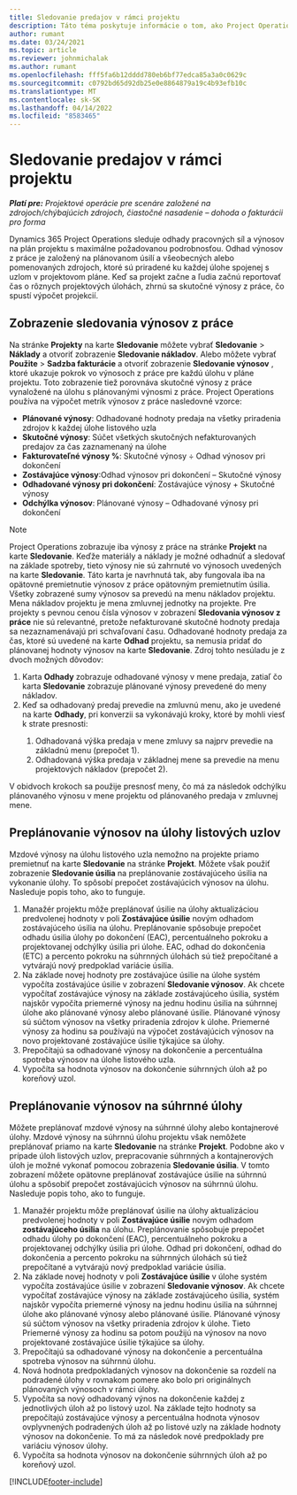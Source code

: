 ```yaml
---
title: Sledovanie predajov v rámci projektu
description: Táto téma poskytuje informácie o tom, ako Project Operations sleduje pokrok oproti výnosom z práce na projekte.
author: rumant
ms.date: 03/24/2021
ms.topic: article
ms.reviewer: johnmichalak
ms.author: rumant
ms.openlocfilehash: fff5fa6b12dddd780eb6bf77edca85a3a0c0629c
ms.sourcegitcommit: c0792bd65d92db25e0e8864879a19c4b93efb10c
ms.translationtype: MT
ms.contentlocale: sk-SK
ms.lasthandoff: 04/14/2022
ms.locfileid: "8583465"
---
```

# <a name="project-sales-tracking"></a>Sledovanie predajov v rámci projektu

_**Platí pre:** Projektové operácie pre scenáre založené na zdrojoch/chýbajúcich zdrojoch, čiastočné nasadenie – dohoda o fakturácii pro forma_

Dynamics 365 Project Operations sleduje odhady pracovných síl a výnosov na plán projektu s maximálne požadovanou podrobnosťou. Odhad výnosov z práce je založený na plánovanom úsilí a všeobecných alebo pomenovaných zdrojoch, ktoré sú priradené ku každej úlohe spojenej s uzlom v projektovom pláne. Keď sa projekt začne a ľudia začnú reportovať čas o rôznych projektových úlohách, zhrnú sa skutočné výnosy z práce, čo spustí výpočet projekcií.

## <a name="labor-revenue-tracking-view"></a>Zobrazenie sledovania výnosov z práce

Na stránke **Projekty** na karte **Sledovanie** môžete vybrať **Sledovanie** > **Náklady** a otvoriť zobrazenie **Sledovanie nákladov**. Alebo môžete vybrať **Použite** > **Sadzba fakturácie** a otvoriť zobrazenie **Sledovanie výnosov** , ktoré ukazuje pokrok vo výnosoch z práce pre každú úlohu v pláne projektu. Toto zobrazenie tiež porovnáva skutočné výnosy z práce vynaložené na úlohu s plánovanými výnosmi z práce. Project Operations používa na výpočet metrík výnosov z práce nasledovné vzorce:

- **Plánované výnosy**: Odhadované hodnoty predaja na všetky priradenia zdrojov k každej úlohe listového uzla
- **Skutočné výnosy**: Súčet všetkých skutočných nefakturovaných predajov za čas zaznamenaný na úlohe
- **Fakturovateľné výnosy %**: Skutočné výnosy ÷ Odhad výnosov pri dokončení
- **Zostávajúce výnosy**:Odhad výnosov pri dokončení – Skutočné výnosy
- **Odhadované výnosy pri dokončení**: Zostávajúce výnosy + Skutočné výnosy
- **Odchýlka výnosov**: Plánované výnosy – Odhadované výnosy pri dokončení


> [!NOTE]
> Project Operations zobrazuje iba výnosy z práce na stránke **Projekt** na karte **Sledovanie**. Keďže materiály a náklady je možné odhadnúť a sledovať na základe spotreby, tieto výnosy nie sú zahrnuté vo výnosoch uvedených na karte **Sledovanie**. Táto karta je navrhnutá tak, aby fungovala iba na opätovné premietnutie výnosov z práce opätovným premietnutím úsilia.  
> Všetky zobrazené sumy výnosov sa prevedú na menu nákladov projektu. Mena nákladov projektu je mena zmluvnej jednotky na projekte. Pre projekty s pevnou cenou čísla výnosov v zobrazení **Sledovania výnosov z práce** nie sú relevantné, pretože nefakturované skutočné hodnoty predaja sa nezaznamenávajú pri schvaľovaní času.
> Odhadované hodnoty predaja za čas, ktoré sú uvedené na karte **Odhad** projektu, sa nemusia pridať do plánovanej hodnoty výnosov na karte **Sledovanie**. Zdroj tohto nesúladu je z dvoch možných dôvodov:
><ol>
   ><li> Karta <b>Odhady</b> zobrazuje odhadované výnosy v mene predaja, zatiaľ čo karta <b>Sledovanie</b> zobrazuje plánované výnosy prevedené do meny nákladov. </li>
   ><li> Keď sa odhadovaný predaj prevedie na zmluvnú menu, ako je uvedené na karte <b>Odhady</b>, pri konverzii sa vykonávajú kroky, ktoré by mohli viesť k strate presnosti: </li>
><ol>
><li> Odhadovaná výška predaja v mene zmluvy sa najprv prevedie na základnú menu (prepočet 1).</li>
><li> Odhadovaná výška predaja v základnej mene sa prevedie na menu projektových nákladov (prepočet 2). </li>
></ol>
></ol>
> V obidvoch krokoch sa použije presnosť meny, čo má za následok odchýlku plánovaného výnosu v mene projektu od plánovaného predaja v zmluvnej mene.
   

## <a name="reprojecting-revenues-on-leaf-node-tasks"></a>Preplánovanie výnosov na úlohy listových uzlov

Mzdové výnosy na úlohu listového uzla nemožno na projekte priamo premietnuť na karte **Sledovanie** na stránke **Projekt**. Môžete však použiť zobrazenie **Sledovanie úsilia** na preplánovanie zostávajúceho úsilia na vykonanie úlohy. To spôsobí prepočet zostávajúcich výnosov na úlohu. Nasleduje popis toho, ako to funguje.

1. Manažér projektu môže preplánovať úsilie na úlohy aktualizáciou predvolenej hodnoty v poli **Zostávajúce úsilie** novým odhadom zostávajúceho úsilia na úlohu. Preplánovanie spôsobuje prepočet odhadu úsilia úlohy po dokončení (EAC), percentuálneho pokroku a projektovanej odchýlky úsilia pri úlohe. EAC, odhad do dokončenia (ETC) a percento pokroku na súhrnných úlohách sú tiež prepočítané a vytvárajú nový predpoklad variácie úsilia.
2. Na základe novej hodnoty pre zostávajúce úsilie na úlohe systém vypočíta zostávajúce úsilie v zobrazení **Sledovanie výnosov**. Ak chcete vypočítať zostávajúce výnosy na základe zostávajúceho úsilia, systém najskôr vypočíta priemerné výnosy na jednu hodinu úsilia na súhrnnej úlohe ako plánované výnosy alebo plánované úsilie. Plánované výnosy sú súčtom výnosov na všetky priradenia zdrojov k úlohe. Priemerné výnosy za hodinu sa používajú na výpočet zostávajúcich výnosov na novo projektované zostávajúce úsilie týkajúce sa úlohy.
3. Prepočítajú sa odhadované výnosy na dokončenie a percentuálna spotreba výnosov na úlohe listového uzla.
4. Vypočíta sa hodnota výnosov na dokončenie súhrnných úloh až po koreňový uzol.

## <a name="reprojecting-revenues-on-summary-tasks"></a>Preplánovanie výnosov na súhrnné úlohy

Môžete preplánovať mzdové výnosy na súhrnné úlohy alebo kontajnerové úlohy. Mzdové výnosy na súhrnnú úlohu projektu však nemôžete preplánovať priamo na karte **Sledovanie** na stránke **Projekt**. Podobne ako v prípade úloh listových uzlov, prepracovanie súhrnných a kontajnerových úloh je možné vykonať pomocou zobrazenia **Sledovanie úsilia**. V tomto zobrazení môžete opätovne preplánovať zostávajúce úsilie na súhrnnú úlohu a spôsobiť prepočet zostávajúcich výnosov na súhrnnú úlohu. Nasleduje popis toho, ako to funguje.

1. Manažér projektu môže preplánovať úsilie na úlohy aktualizáciou predvolenej hodnoty v poli **Zostávajúce úsilie** novým odhadom **zostávajúceho úsilia** na úlohu. Preplánovanie spôsobuje prepočet odhadu úlohy po dokončení (EAC), percentuálneho pokroku a projektovanej odchýlky úsilia pri úlohe. Odhad pri dokončení, odhad do dokončenia a percento pokroku na súhrnných úlohách sú tiež prepočítané a vytvárajú nový predpoklad variácie úsilia.
2. Na základe novej hodnoty v poli **Zostávajúce úsilie** v úlohe systém vypočíta zostávajúce úsilie v zobrazení **Sledovanie výnosov**. Ak chcete vypočítať zostávajúce výnosy na základe zostávajúceho úsilia, systém najskôr vypočíta priemerné výnosy na jednu hodinu úsilia na súhrnnej úlohe ako plánované výnosy alebo plánované úsilie. Plánované výnosy sú súčtom výnosov na všetky priradenia zdrojov k úlohe. Tieto Priemerné výnosy za hodinu sa potom použijú na výnosov na novo projektované zostávajúce úsilie týkajúce sa úlohy.
3. Prepočítajú sa odhadované výnosy na dokončenie a percentuálna spotreba výnosov na súhrnnú úlohu.
4. Nová hodnota predpokladaných výnosov na dokončenie sa rozdelí na podradené úlohy v rovnakom pomere ako bolo pri originálnych plánovaných výnosoch v rámci úlohy.
5. Vypočíta sa nový odhadovaný výnos na dokončenie každej z jednotlivých úloh až po listový uzol. Na základe tejto hodnoty sa prepočítajú zostávajúce výnosy a percentuálna hodnota výnosov ovplyvnených podradených úloh až po listové uzly na základe hodnoty výnosov na dokončenie. To má za následok nové predpoklady pre variáciu výnosov úlohy. 
6. Vypočíta sa hodnota výnosov na dokončenie súhrnných úloh až po koreňový uzol.


[!INCLUDE[footer-include](../includes/footer-banner.md)]

